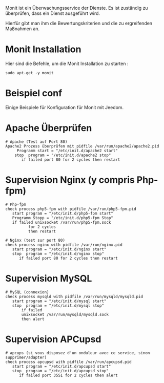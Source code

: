 Monit ist ein Überwachungsservice der Dienste. Es ist zuständig zu überprüfen, dass ein Dienst ausgeführt wird.

Hierfür gibt man ihm die Bewertungskriterien und die zu ergreifenden Maßnahmen an.

Monit Installation
==================

Hier sind die Befehle, um die Monit Installation zu starten :

    sudo apt-get -y monit

Beispiel conf
=============

Einige Beispiele für Konfiguration für Monit mit Jeedom.

Apache Überprüfen
=================

    # Apache (Test auf Port 80)
    Apache2 Prozess überprüfen mit pidfile /var/run/apache2/apache2.pid
         Programm start = "/etc/init.d/apache2 start"
        stop  program = "/etc/init.d/apache2 stop"
           if failed port 80 for 2 cycles then restart

Supervision Nginx (y compris Php-fpm)
=====================================

    # Php-fpm
    check process php5-fpm with pidfile /var/run/php5-fpm.pid
       start program = "/etc/init.d/php5-fpm start"
       Programm Stopp = "/etc/init.d/php5-fpm Stop"
       if failed unixsocket /var/run/php5-fpm.sock
              for 2 cycles
              then restart

    # Nginx (test sur port 80)
    check process nginx with pidfile /var/run/nginx.pid
       start program = "/etc/init.d/nginx start"
       stop  program = "/etc/init.d/nginx stop"
          if failed port 80 for 2 cycles then restart

Supervision MySQL
=================

    # MySQL (connexion)
    check process mysqld with pidfile /var/run/mysqld/mysqld.pid
       start program = "/etc/init.d/mysql start"
       stop  program = "/etc/init.d/mysql stop"
           if failed
           unixsocket /var/run/mysqld/mysqld.sock
           then alert

Supervision APCupsd
===================

    # apcups (si vous disposez d'un onduleur avec ce service, sinon supprimer/adapter)
    check process apcupsd with pidfile /var/run/apcupsd.pid
       start program = "/etc/init.d/apcupsd start"
       stop  program = "/etc/init.d/apcupsd stop"
          if failed port 3551 for 2 cycles then alert

